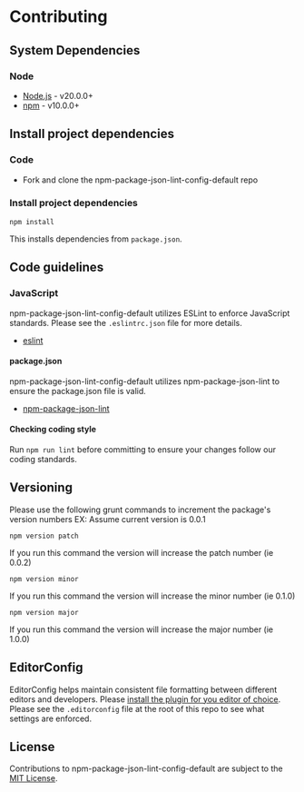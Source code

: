 # Contributing

## System Dependencies

### Node

* [Node.js](https://nodejs.org/) - v20.0.0+
* [npm](https://www.npmjs.com/) - v10.0.0+

## Install project dependencies

### Code

* Fork and clone the npm-package-json-lint-config-default repo

### Install project dependencies

`npm install`

This installs dependencies from `package.json`.

## Code guidelines

### JavaScript

npm-package-json-lint-config-default utilizes ESLint to enforce JavaScript standards. Please see the `.eslintrc.json` file for more details.

* [eslint](https://github.com/eslint/eslint)

#### package.json

npm-package-json-lint-config-default utilizes npm-package-json-lint to ensure the package.json file is valid.

* [npm-package-json-lint](https://github.com/tclindner/npm-package-json-lint)

#### Checking coding style

Run `npm run lint` before committing to ensure your changes follow our coding standards.

## Versioning

Please use the following grunt commands to increment the package's version numbers
EX: Assume current version is 0.0.1

`npm version patch`

If you run this command the version will increase the patch number (ie 0.0.2)

`npm version minor`

If you run this command the version will increase the minor number (ie 0.1.0)

`npm version major`

If you run this command the version will increase the major number (ie 1.0.0)


## EditorConfig

EditorConfig helps maintain consistent file formatting between different editors and developers. Please [install the plugin for you editor of choice](https://editorconfig.org/#download). Please see the `.editorconfig` file at the root of this repo to see what settings are enforced.

## License

Contributions to npm-package-json-lint-config-default are subject to the [MIT License](https://github.com/tclindner/npm-package-json-lint-config-default/blob/master/LICENSE).
